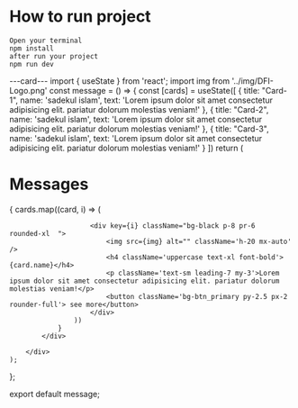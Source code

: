 # How to run project 


```
Open your terminal
npm install
after run your project
npm run dev
```


---card---
import { useState } from 'react';
import img from '../img/DFI-Logo.png'
const message = () => {
    const [cards] = useState([
        {
            title: "Card-1",
            name: 'sadekul islam',
            text: 'Lorem ipsum dolor sit amet consectetur adipisicing elit. pariatur dolorum molestias veniam!'
        },
        {
            title: "Card-2",
            name: 'sadekul islam',
            text: 'Lorem ipsum dolor sit amet consectetur adipisicing elit. pariatur dolorum molestias veniam!'
        },
        {
            title: "Card-3",
            name: 'sadekul islam',
            text: 'Lorem ipsum dolor sit amet consectetur adipisicing elit. pariatur dolorum molestias veniam!'
        }
    ])
    return (
        <div className="">
            <div className="text-center py-10">
                <h1>Messages</h1>
            </div>
            <div className='grid lg:grid-cols-4 sm:grid-cols-12 gap-10 ml-52 '>
                {
                    cards.map((card, i) => (


                        <div key={i} className="bg-black p-8 pr-6  rounded-xl  ">
                            <img src={img} alt="" className='h-20 mx-auto' />
                            <h4 className='uppercase text-xl font-bold'>{card.name}</h4>
                            <p className='text-sm leading-7 my-3'>Lorem ipsum dolor sit amet consectetur adipisicing elit. pariatur dolorum molestias veniam!</p>
                            <button className='bg-btn_primary py-2.5 px-2 rounder-full'> see more</button>
                        </div>
                    ))
                }
            </div>

        </div>
    );
};

export default message;